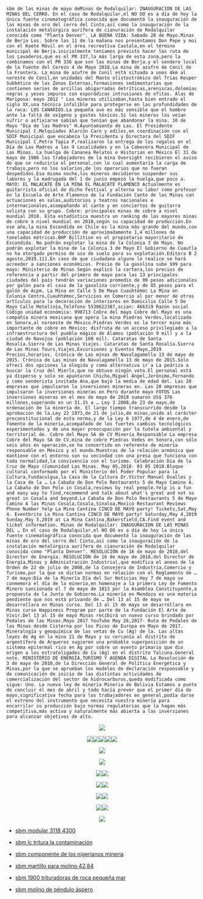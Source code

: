 
```
sbm de las minas de mayo deMinas de Rodalquilar: INAUGURACION DE LAS MINAS DEL CERRO. En el caso de Rodalquilar,el NO DO es a día de hoy la única fuente cinematográfica conocida que documentó la inauguración de las minas de oro del cerro del Cinto,así como la inauguración de la instalación metalúrgica aurífera de cianuración de Rodalquilar conocida como "Planta Denver". LA BUENA VIDA: Sabado 28 de Mayo.Minas de Berja Los. Sobre las 11 de la mañana nos presentamos Don Pepe y moi con el Koete Móvil en el área recreativa Castala,en el término municipal de Berja.inicialmente teníamos previsto hacer las ruta de los Lavaderos,que es el PR 337,la más larga de esta zona,pero la combinamos con el PR 336 que son las minas de Berja.y el sendero local de la Fuente del Cerezo 4 de Mayo 2018.La mina de azufre de Conil de la Frontera. La mina de azufre de Conil está situada a unos 4km al noreste de Conil,en unidades del Manto olistostrómico del Trias Keuper Subbético de las Zonas Externas,formaciones sedimentarias que contienen series de arcillas abigarradas detríticas,areniscas,dolomías negras y yesos impuros con esporádicas intrusiones de ofitas. Alas de Mariposa: mayo 2012 " Los mineros utilizaban,hasta bien entrado el siglo XX,una técnica infalible para protegerse en las profundidades de la roca: LOS CANARIOS.La pequeña ave es más sensible que el hombre ante la falta de oxígeno y gastes tóxicos.Si los mineros los veían sufrir o asfixiarse sabían que tenían que abandonar la mina. 10 de Mayo "Dia de las Madres" H.Ayuntamiento de Las. El Presidente Municipal C.Melquiades Alarcón Caro y ediles,en coordinación con el SDIF Municipal que encabeza la Presidenta y Directora del SDIF Municipal C.Petra Tapia P,realizaron la entrega de los regalos en el Día de Las Madres a las 9 Localidades y en la Cabecera Municipal de Las Minas. La huelga de Cananea Relatos e Historias en México El 31 de mayo de 1906 los trabajadores de la mina Oversight recibieron el aviso de que se reduciría el personal,con lo cual aumentaría la carga de trabajo,pero no los salarios,de los operarios que no fueran despedidos.Esa misma noche,los mineros decidieron suspender sus labores y la madrugada del 1 de junio empezó la huelga,que poco a. MAYO: EL MALACATE EN LA MINA EL MALACATE FLAMENCO Actualmente es guitarrista oficial de dicho Festival y alterna su labor como profesor en la Escuela de Arte Flamenco de la Fundación Cante de las Minas con actuaciones en salas,auditorios y teatros nacionales e internacionales,acompañando al cante y en conciertos de guitarra solista con su grupo. Cobre: principales minas de cobre a nivel mundial 2018. Esta estadística muestra un ranking de las mayores minas de cobre a nivel mundial en 2018,según su capacidad de producción.En ese año,la mina Escondida en Chile es la mina más grande del mundo,con una capacidad de producción de aproximadamente 1,4 millones de toneladas métricas.BHP Billition es el propietario mayoritario de Escondida. No podrán explotar la mina de la Colonia 3 de Mayo. No podrán explotar la mina de la Colonia 3 de Mayo El Gobierno de Cuautla no ha otorgado permiso de uso de suelo para su explotación.Editora B 2 agosto,2019.111.En caso de que ciudadano alguno lo realice se hará acreedor a sanciones económicas. Precio de la gasolina sube $99 para mayo: Ministerio de Minas Según explicó la cartera,los precios de referencia a partir del primero de mayo para las 13 principales ciudades del país tendrán variaciones promedio de 99 pesos adicionales por galón para el caso de la gasolina corriente,y de 85 pesos para el galón de Acpm. La Mina en Calle 5 De Mayo Cuauhtémoc La Mina en Colonia Centro,Cuauhtémoc,Servicios en Comercio al por menor de otros artículos para la decoración de interiores en Domicilio Calle 5 De Mayo Calle Motolinía,Teléfono 5530622387,scian: 466319 Razón social Código unidad económica: 998713 Cobre del mayo Cobre del Mayo es una compañía minera mexicana que opera la mina Piedras Verdes,localizada en Sonora,al noroeste de México.Piedras Verdes es la tercer mina más importante de cobre en México; disfruta de un acceso privilegiado a la infraestructura del pueblo mágico de Álamos (población 9 mil) y a la ciudad de Navojoa (población 160 mil). Cataratas de Santa Rosalía.Sierra de Las Minas Viajes. Cataratas de Santa Rosalía.Sierra de Las Minas Tours,Viajes,Excursiones y Eventos Mayo,2019 Precios,horarios. Crónica de Las minas de Navalagamella 13 de mayo de 2015. Crónica de Las minas de Navalagamella 13 de mayo de 2015.Solo ofrecí dos opciones la elegida y como alternativa ir a La pedriza a buscar la Cruz del Mierlo,que no obtuvo ningún voto.El personal está ya disperso y solo se apuntaron Chicho,Miguel Ángel,Jerónimo,Fernando y como senderista invitada Ana,que bajó la media de edad del. Las 20 empresas que impulsaron la inversiones mineras en. Las 20 empresas que impulsaron la inversiones mineras en Perú durante mayo FOTOS Las inversiones mineras en el mes de mayo de 2018 sumaron US$ 376 millones,superando en un 31.1% a … Ley 3 2008,de 23 de mayo,de ordenación de la minería de. El largo tiempo transcurrido desde la aprobación de la.Ley 22 1973,de 21 de julio,de minas,unido al carácter preconstitucional de esta norma,y de la Ley 6 1977,de 4 de enero,de fomento de la minería,acompañado de los fuertes cambios tecnológicos experimentados y de una mayor preocupación por la tutela ambiental y territorial de. Cobre del Mayo SA de CV Minería Responsable La empresa Cobre del Mayo SA de CV,mina de cobre Piedras Vedes en Sonora,con sólo seis años en operación,se ha convertido en referente de minería responsable en México y el mundo.Muestras de la relación armónica que mantiene con el entorno son su vecindad con una presa que funciona con toda normalidad,la convivencia con el turismo. Celebración Día de la Cruz de Mayo (Comunidad Las Minas. May 05,2018· 03 05 2018.Bloque cultural conformado por el Ministerio del Poder Popular para la Cultura,Fundaculgua,la Casa de la Cultura Dr.Víctor Manuel Ovalles y la Casa de la … La Cabaña de Don Polo Restaurants 5 de Mayo Camino A. La Cabaña de Don Polo in Cosala,reviews by real people.Yelp is a fun and easy way to find,recommend and talk about what's great and not so great in Cosala and beyond.La Cabaña de Don Polo Restaurants 5 de Mayo Camino A las Minas Cosala,Cosala,Sinaloa,Mexico Restaurant Reviews Phone Number Yelp La Mina Cantina CINCO DE MAYO party! Tickets,Sat,May 4. Eventbrite La Mina Cantina CINCO DE MAYO party! Saturday,May 4,2019 Sunday,May 5,2019 at La Mina Cantina,Bakersfield,CA.Find event and ticket information. Minas de Rodalquilar: INAUGURACION DE LAS MINAS DEL … En el caso de Rodalquilar,el NO DO es a día de hoy la única fuente cinematográfica conocida que documentó la inauguración de las minas de oro del cerro del Cinto,así como la inauguración de la instalación metalúrgica aurífera de cianuración de Rodalquilar conocida como "Planta Denver". RESOLUCIÓN de 16 de mayo de 2018,del Director de Energía. RESOLUCIÓN de 16 de mayo de 2018,del Director de Energía,Minas y Administración Industrial,que modifica el anexo de la Orden de 22 de julio de 2008,de la Consejera de Industria,Comercio y Turismo,por la que se dictan normas en relación con el Reglamento de … 7 de mayo:Día de la Minería Día del Sur Noticias Hoy 7 de mayo se conmemora el día de la minería,en homenaje a la primera Ley de Fomento Minero sancionada el 7 de mayo de 1813 por la Asamblea Constituyente,a propuesta de la Junta de Gobierno.La minería en Mendoza es una materia pendiente que nos está privando de … Del 13 al 15 de mayo se desarrollara en Minas curso. Del 13 al 15 de mayo se desarrollara en Minas curso Happiness Program por parte de la Fundación El Arte de Vivir.Del 13 al 15 de mayo Minas recibirá un nuevo curso brindado por Pedales de las Minas,Mayo 2017 YouTube May 26,2017· Ruta de Pedales de las Minas desde Cisterna por los Picos de Europa en Mayo de 2017. Mineralogía y geoquímica de las vetas de Cu (Ag) de la. Las altas leyes de Ag en la mina 21 de Mayo y su cercanía al distrito de argentífero de Arqueros sugieren una probable superposición de un sistema epitermal rico en Ag por sobre un evento primario que dio origen a los estratoligados de Cu (Ag) en el distrito Talcuna.General note. MINISTERIO DE ENERGÍA,TURISMO Y AGENDA DIGITAL La Resolución de 3 de mayo de 2010,de la Dirección General de Política Energética y Minas,por la que se aprueban los modelos de declaración responsable y de comunicación de inicio de las distintas actividades de comercialización del sector de hidrocarburos,queda modificada como sigue: Uno. La nueva ley de minería Mineria de Bolivia Estamos a punto de concluir el mes de abril y todo hacía prever que el primer día de mayo,significativa fecha para los trabajadores en general,podía darse el estreno del instrumento que necesita nuestra minería para encarrilar su producción bajo normas regulatorias que la hagan más competitiva,más activa y naturalmente más abierta a las inversiones para alcanzar objetivos de alto. 
```

<div align="center">

<a href="https://es-crusher.shibang-china.com/github&k=sbm+de+las+minas+de+mayo+de"><img src="https://static.shibang-china.com/es/crusher/logo.jpg"></a>

<a href="https://es-crusher.shibang-china.com/github&k=sbm+de+las+minas+de+mayo+de"><img src="https://static.shibang-china.com/es/crusher/index.jpg"></a><a href="https://es-crusher.shibang-china.com/material.htmlgithub&k=sbm+de+las+minas+de+mayo+de"><img src="https://static.shibang-china.com/es/crusher/material.jpg"></a><a href="https://es-crusher.shibang-china.com/application.htmlgithub&k=sbm+de+las+minas+de+mayo+de"><img src="https://static.shibang-china.com/es/crusher/application.jpg"></a><a href="https://es-crusher.shibang-china.com/aboutus.htmlgithub&k=sbm+de+las+minas+de+mayo+de"><img src="https://static.shibang-china.com/es/crusher/aboutus.jpg"></a><a href="https://es-crusher.shibang-china.com/contact.htmlgithub&k=sbm+de+las+minas+de+mayo+de"><img src="https://static.shibang-china.com/es/crusher/contact.jpg"></a>

<a href="https://es-crusher.shibang-china.com/github&k=sbm+de+las+minas+de+mayo+de"><img src="https://static.shibang-china.com/es/crusher/banner.jpg"></a>

<a href="https://swt.shibang-china.com/github&k=sbm+de+las+minas+de+mayo+de"><img src="https://static.shibang-china.com/es/crusher/text.jpg"></a>

<a href="https://swt.shibang-china.com/github&k=sbm+de+las+minas+de+mayo+de"><img src="https://static.shibang-china.com/es/crusher/chat.jpg"></a><a href="https://es-crusher.shibang-china.com/contact.htmlgithub&k=sbm+de+las+minas+de+mayo+de"><img src="https://static.shibang-china.com/es/crusher/message.jpg"></a>

<a href="https://es-crusher.shibang-china.com/products/pe.htmlgithub&k=sbm+de+las+minas+de+mayo+de"><img src="https://static.shibang-china.com/es/crusher/pe.jpg"></a><a href="https://es-crusher.shibang-china.com/products/pf.htmlgithub&k=sbm+de+las+minas+de+mayo+de"><img src="https://static.shibang-china.com/es/crusher/pf.jpg"></a>

<a href="https://es-crusher.shibang-china.com/products/hpt.htmlgithub&k=sbm+de+las+minas+de+mayo+de"><img src="https://static.shibang-china.com/es/crusher/hpt.jpg"></a><a href="https://es-crusher.shibang-china.com/products/vsi.htmlgithub&k=sbm+de+las+minas+de+mayo+de"><img src="https://static.shibang-china.com/es/crusher/vsi.jpg"></a>

<a href="https://es-crusher.shibang-china.com/products/klv.htmlgithub&k=sbm+de+las+minas+de+mayo+de"><img src="https://static.shibang-china.com/es/crusher/klv.jpg"></a><a href="https://es-crusher.shibang-china.com/products/portable.htmlgithub&k=sbm+de+las+minas+de+mayo+de"><img src="https://static.shibang-china.com/es/crusher/portable.jpg"></a>

<a href="https://swt.shibang-china.com/github&k=sbm+de+las+minas+de+mayo+de"><img src="https://static.shibang-china.com/es/crusher/case.jpg"></a>

</div>


* [sbm modular 3118 4300](sbm%20modular%203118%204300.md)

* [sbm lc tritura la contaminación](sbm%20lc%20tritura%20la%20contaminaci%C3%B3n.md)

* [sbm componente de los nigerianos mineria](sbm%20componente%20de%20los%20nigerianos%20mineria.md)

* [sbm martillo para molino 42 84](sbm%20martillo%20para%20molino%2042%2084.md)

* [sbm 1900 trituradoras de roca pequeña mar](sbm%201900%20trituradoras%20de%20roca%20peque%C3%B1a%20mar.md)

* [sbm molino de péndulo áspero](sbm%20molino%20de%20p%C3%A9ndulo%20%C3%A1spero.md)